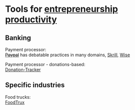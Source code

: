 
# Tools for [entrepreneurship productivity](https://notageni.us/entrepreneur-productivity/)

## Banking

Payment processor:  
~~[Paypal](https://www.paypal.com/)~~ has debatable practices in many domains,
[Skrill](https://www.skrill.com/),
[Wise](https://wise.com/)

Payment processor - donations-based:  
[Donation-Tracker](https://www.donation-tracker.de/)

## Specific industries

Food trucks:  
[FoodTrux](https://foodtrux.co/)
